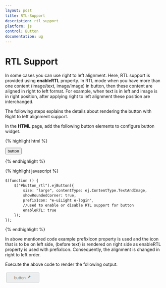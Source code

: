 ```yaml
---
layout: post
title: RTL-Support
description: rtl support
platform: js
control: Button
documentation: ug
---
```


# RTL Support

In some cases you can use right to left alignment. Here, RTL support is provided using **enableRTL** property. In RTL mode when you have more than one content (image/text, image/image) in button, then these content are aligned in right to left format. For example, when text is in left and image is in right position, after applying right to left alignment these position are interchanged.

The following steps explains the details about rendering the button with Right to left alignment support.

In the **HTML** page, add the following button elements to configure button widget.

{% highlight html %}

   <button id="button_rtl">button</button>

{% endhighlight %}

{% highlight javascript %}
    
    $(function () {
        $("#button_rtl").ejButton({
            size: "large", contentType: ej.ContentType.TextAndImage,
            showRoundedCorner: true,
            prefixIcon: "e-uiLight e-login",
            //used to enable or disable RTL support for button
            enableRTL: true
        });
    });

{% endhighlight %}

In above mentioned code example prefixIcon property is used and the icon that is to be on left side, (before text) is rendered on right side as enableRTL property is used with prefixIcon.  Consequently, the alignment is changed in right to left order.

Execute the above code to render the following output.

![](/js/Button/RTL-Support_images/RTL-Support_img1.png) 

